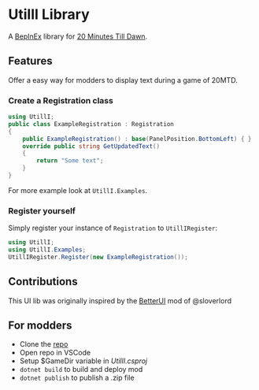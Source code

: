 # UtillI Library

A [BepInEx](https://github.com/BepInEx/BepInEx/releases) library for [20 Minutes Till Dawn](https://store.steampowered.com/app/1966900/20_Minutes_Till_Dawn/).

## Features

Offer a easy way for modders to display text during a game of 20MTD.

### Create a Registration class
```csharp
using UtillI;
public class ExampleRegistration : Registration
{
    public ExampleRegistration() : base(PanelPosition.BottomLeft) { }
    override public string GetUpdatedText()
    {
        return "Some text";
    }
}
```
For more example look at `UtillI.Examples`.
### Register yourself

Simply register your instance of `Registration` to `UtillIRegister`:
```csharp
using UtillI;
using UtillI.Examples;
UtillIRegister.Register(new ExampleRegistration());
```

## Contributions

This UI lib was originally inspired by the [BetterUI](https://github.com/sloverlord/BetterUI) mod of @sloverlord

## For modders

- Clone the [repo](https://github.com/NeoKaios/20MTD-UtillI)
- Open repo in VSCode
- Setup $GameDir variable in *UtillI.csproj*
- ```dotnet build``` to build and deploy mod
- ```dotnet publish``` to publish a .zip file